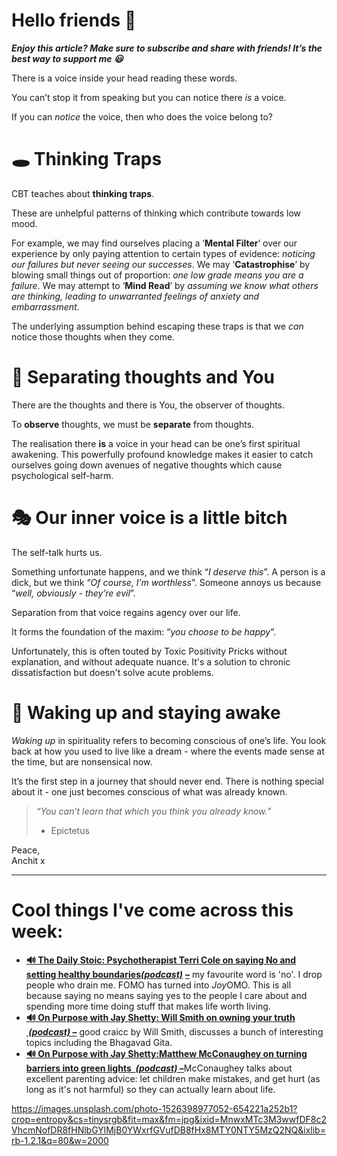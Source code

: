 **Hello friends 💙**
===================

***Enjoy this article? Make sure to subscribe and share with friends! It’s the best way to support me 😃***

There is a voice inside your head reading these words.

You can’t stop it from speaking but you can notice there *is* a voice.

If you can *notice* the voice, then who does the voice belong to?

🕳 Thinking Traps
================

CBT teaches about **thinking traps**. 

These are unhelpful patterns of thinking which contribute towards low mood.

For example, we may find ourselves placing a ‘**Mental Filter**’ over our experience by only paying attention to certain types of evidence: *noticing our failures but never seeing our successes*. We may ‘**Catastrophise**’ by blowing small things out of proportion: *one low grade means you are a failure*. We may attempt to ‘**Mind Read**’ by *assuming we know what others are thinking, leading to unwarranted feelings of anxiety and embarrassment*.

The underlying assumption behind escaping these traps is that we *can* notice those thoughts when they come.

🧠 Separating thoughts and You
=============================

There are the thoughts and there is You, the observer of thoughts. 

To **observe** thoughts, we must be **separate** from thoughts.

The realisation there **is** a voice in your head can be one’s first spiritual awakening. This powerfully profound knowledge makes it easier to catch ourselves going down avenues of negative thoughts which cause psychological self-harm.

🎭 Our inner voice is a little bitch
===================================

The self-talk hurts us.

Something unfortunate happens, and we think “*I deserve this*”. A person is a dick, but we think “*Of course, I’m worthless*”. Someone annoys us because “*well, obviously - they’re evil*”.

Separation from that voice regains agency over our life.

It forms the foundation of the maxim: “*you choose to be happy*”.

Unfortunately, this is often touted by Toxic Positivity Pricks without explanation, and without adequate nuance. It's a solution to chronic dissatisfaction but doesn't solve acute problems.

🛌 Waking up and staying awake
=============================

*Waking up* in spirituality refers to becoming conscious of one’s life. You look back at how you used to live like a dream - where the events made sense at the time, but are nonsensical now.

It’s the first step in a journey that should never end. There is nothing special about it - one just becomes conscious of what was already known.


> *“You can’t learn that which you think you already know.”*  
> - Epictetus

Peace,  
Anchit x



---

Cool things I've come across this week:
=======================================

* **[🔊 The Daily Stoic: Psychotherapist Terri Cole on saying No and setting healthy boundaries](https://open.spotify.com/episode/71ada69i4HPreC9rTxkEC5?si=334fc471f29d4d23)*****[(podcast)](https://open.spotify.com/episode/71ada69i4HPreC9rTxkEC5?si=334fc471f29d4d23)*** **[–](https://open.spotify.com/episode/71ada69i4HPreC9rTxkEC5?si=334fc471f29d4d23)** my favourite word is 'no'. I drop people who drain me. FOMO has turned into *Joy*OMO. This is all because saying no means saying yes to the people I care about and spending more time doing stuff that makes life worth living.
* **[🔊 On Purpose with Jay Shetty: Will Smith on owning your truth  *(podcast)* –](https://open.spotify.com/episode/1A3sjeBKf5qHjQ1VQgJO3t?si=ae0e885889574665)** good craicc by Will Smith, discusses a bunch of interesting topics including the Bhagavad Gita.
* [**🔊 On Purpose with Jay Shetty:Matthew McConaughey on turning barriers into green lights  *(podcast)* –**](https://open.spotify.com/episode/6Uk89hHDZxQ6pur2kCGa9S?si=be46ed79270145fc)McConaughey talks about excellent parenting advice: let children make mistakes, and get hurt (as long as it's not harmful) so they can actually learn about life.


https://images.unsplash.com/photo-1526398977052-654221a252b1?crop=entropy&cs=tinysrgb&fit=max&fm=jpg&ixid=MnwxMTc3M3wwfDF8c2VhcmNofDR8fHNlbGYlMjB0YWxrfGVufDB8fHx8MTY0NTY5MzQ2NQ&ixlib=rb-1.2.1&q=80&w=2000